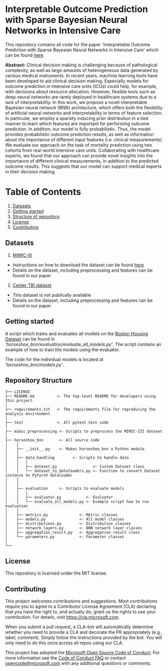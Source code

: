 # Interpretable Outcome Prediction with Sparse Bayesian Neural Networks in Intensive Care

This repository contains all code for the paper 'Interpretable Outcome Prediction with Sparse
Bayesian Neural Networks in Intensive Care' which can be found [here](). 

**Abstract:**
Clinical decision making is challenging because of pathological complexity, as well as large amounts of heterogeneous data generated by various medical instruments. In recent years, machine learning tools have been developed to aid clinical decision making. Especially models for outcome prediction in intensive care units (ICUs) could help, for example, with decisions about resource allocation. However, flexible tools such as deep neural networks are rarely deployed in healthcare systems due to a lack of interpretability. In this work, we propose a novel interpretable Bayesian neural network (BNN) architecture, which offers both the flexibility of artificial neural networks and interpretability in terms of feature selection. In particular, we employ a sparsity inducing prior distribution in a tied manner to learn which features are important for performing outcome prediction. In addition, our model is fully probabilistic. Thus, the model provides probabilistic outcome prediction results, as well as information about the importance of different input features (i.e. clinical measurements). We evaluate our approach on the task of mortality prediction using two cohorts from real-world intensive care units. Collaborating with healthcare experts, we found that our approach can provide novel insights into the importance of different clinical measurements, in addition to the predicted outcome results. This suggests that our model can support medical experts in their decision making.

# Table of Contents
1. [Datasets](#datasets)
2. [Getting started](#getting-started)
3. [Structure of repository](#repository-structure)
4. [License](#license)
5. [Contributing](#contributing)

## Datasets 

1. [MIMIC-III](https://mimic.physionet.org/)
- Instructions on how to download the dataset can be found [here]()
- Details on the dataset, including preprocessing and features can be found in our paper

2. [Center TBI dataset](https://www.center-tbi.eu/data)
- This dataset is not publically available
- Details on the dataset, including preprocessing and features can be found in our paper

## Getting started

A script which trains and evaluates all models on the [Boston Housing Dataset](https://scikit-learn.org/stable/modules/generated/sklearn.datasets.load_boston.html) can be found in *'horseshoe_bnn/evaluation/evaluate_all_models.py'*. The script contains an example of how to train the models using the evaluator.

The code for the individual models is located at *'horseshoe_bnn/models.py'*.

## Repository Structure

```
├── LICENSE
├── README.md          <- The top-level README for developers using this project.
│
├── requirements.txt   <- The requirements file for reproducing the analysis environment
│
├── test               <- All pytest test code
│
├── mimic_preprocessing <- Scripts to preprocess the MIMIC-III dataset
│
├── horseshoe_bnn       <- All source code
│    │
│    ├── __init__.py    <- Makes horseshoe_bnn a Python module
│    │
│    ├── data_handling        <- Scripts to handle data
│    │   │                
│    │   ├── dataset.py                <- Custom Dataset class
│    │   └── dataset_to_dataloaders.py <- Function to convert Dataset instance to Pytorch dataloader
│    │
│    │
│    ├── evaluation     <- Scripts to evaluate models
│    │   │                 
│    │   ├── evaluator.py           <- Evaluator
│    │   └── evaluate_all_models.py <- Example script how to run evaluation
│    │
│    ├── metrics.py              <- Metric classes
│    ├── models.py               <- All model classes
│    ├── distributions.py        <- Distribution classes
│    ├── network_layers.py       <- BNN network layer classes
│    ├── aggregation_result.py   <- Aggregation result class
│    └── parameters.py           <- Parameter classes
│
└── 
```

## License

This repository is licensed under the MIT license.

## Contributing

This project welcomes contributions and suggestions.  Most contributions require you to agree to a
Contributor License Agreement (CLA) declaring that you have the right to, and actually do, grant us
the rights to use your contribution. For details, visit https://cla.microsoft.com.

When you submit a pull request, a CLA-bot will automatically determine whether you need to provide
a CLA and decorate the PR appropriately (e.g., label, comment). Simply follow the instructions
provided by the bot. You will only need to do this once across all repos using our CLA.

This project has adopted the [Microsoft Open Source Code of Conduct](https://opensource.microsoft.com/codeofconduct/).
For more information see the [Code of Conduct FAQ](https://opensource.microsoft.com/codeofconduct/faq/) or
contact [opencode@microsoft.com](mailto:opencode@microsoft.com) with any additional questions or comments.
